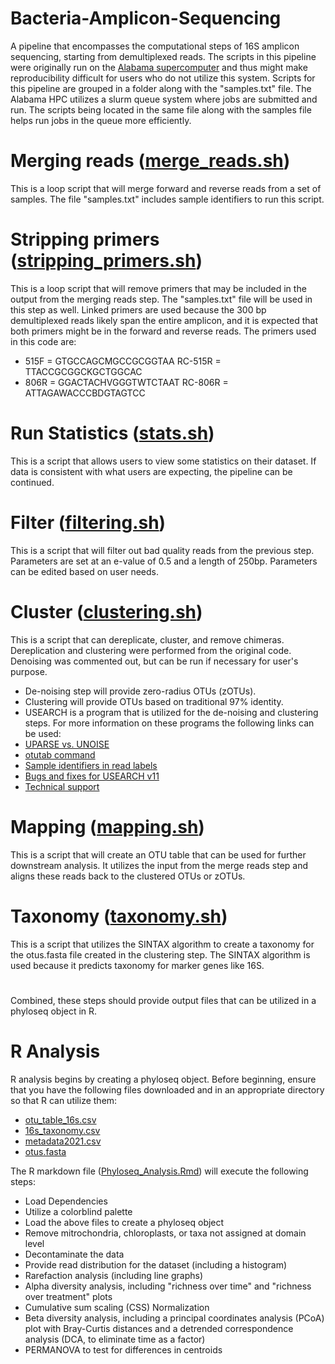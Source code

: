 # Bacteria-Amplicon-Sequencing
A pipeline that encompasses the computational steps of 16S amplicon sequencing, starting from demultiplexed reads.
The scripts in this pipeline were originally run on the [Alabama supercomputer](https://www.asc.edu/) and thus might make reproducibility difficult for users who do not utilize this system.
Scripts for this pipeline are grouped in a folder along with the "samples.txt" file. The Alabama HPC utilizes a slurm queue system where jobs are submitted and run. The scripts being located in the same file along with the samples file helps run jobs in the queue more efficiently.

# Merging reads ([merge_reads.sh](https://github.com/Beatrice-Severance/Bacteria-Amplicon-Sequcencing/blob/main/Scripts/merge_reads.sh))
This is a loop script that will merge forward and reverse reads from a set of samples. The file "samples.txt" includes sample identifiers to run this script. 

# Stripping primers ([stripping_primers.sh](https://github.com/Beatrice-Severance/Bacteria-Amplicon-Sequcencing/blob/main/Scripts/stripping_primers.sh))
This is a loop script that will remove primers that may be included in the output from the merging reads step. The "samples.txt" file will be used in this step as well.
Linked primers are used because the 300 bp demultiplexed reads likely span the entire amplicon, and it is expected that both primers might be in the forward and reverse reads. The primers used in this code are:
- 515F = GTGCCAGCMGCCGCGGTAA RC-515R = TTACCGCGGCKGCTGGCAC
- 806R = GGACTACHVGGGTWTCTAAT RC-806R = ATTAGAWACCCBDGTAGTCC

# Run Statistics ([stats.sh](https://github.com/Beatrice-Severance/Bacteria-Amplicon-Sequcencing/blob/main/Scripts/stats.sh))
This is a script that allows users to view some statistics on their dataset. If data is consistent with what users are expecting, the pipeline can be continued.

# Filter ([filtering.sh](https://github.com/Beatrice-Severance/Bacteria-Amplicon-Sequcencing/blob/main/Scripts/filtering.sh))
This is a script that will filter out bad quality reads from the previous step. Parameters are set at an e-value of 0.5 and a length of 250bp. Parameters can be edited based on user needs.

# Cluster ([clustering.sh](https://github.com/Beatrice-Severance/Bacteria-Amplicon-Sequcencing/blob/main/Scripts/clustering.sh))
This is a script that can dereplicate, cluster, and remove chimeras. Dereplication and clustering were performed from the original code. Denoising was commented out, but can be run if necessary for user's purpose.
- De-noising step will provide zero-radius OTUs (zOTUs).
- Clustering will provide OTUs based on traditional 97% identity.
- USEARCH is a program that is utilized for the de-noising and clustering steps. For more information on these programs the following links can be used:
- [UPARSE vs. UNOISE](http://www.drive5.com/usearch/manual/faq_uparse_or_unoise.html)
- [otutab command](http://www.drive5.com/usearch/manual/cmd_otutab.html)
- [Sample identifiers in read labels](http://www.drive5.com/usearch/manual/upp_labels_sample.html)
- [Bugs and fixes for USEARCH v11](http://drive5.com/usearch/manual/bugs.html)
- [Technical support](http://drive5.com/usearch/manual/support.html) 

# Mapping ([mapping.sh](https://github.com/Beatrice-Severance/Bacteria-Amplicon-Sequcencing/blob/main/Scripts/mapping.sh))
This is a script that will create an OTU table that can be used for further downstream analysis. It utilizes the input from the merge reads step and aligns these reads back to the clustered OTUs or zOTUs.

# Taxonomy ([taxonomy.sh](https://github.com/Beatrice-Severance/Bacteria-Amplicon-Sequcencing/blob/main/Scripts/taxonomy.sh))
This is a script that utilizes the SINTAX algorithm to create a taxonomy for the otus.fasta file created in the clustering step. The SINTAX algorithm is used because it predicts taxonomy for marker genes like 16S.

#
Combined, these steps should provide output files that can be utilized in a phyloseq object in R.

# R Analysis
R analysis begins by creating a phyloseq object. Before beginning, ensure that you have the following files downloaded and in an appropriate directory so that R can utilize them:
- [otu_table_16s.csv](https://github.com/Beatrice-Severance/Bacteria-Amplicon-Sequcencing/blob/main/phyloseq_input/otu_table_16s.csv)
- [16s_taxonomy.csv](https://github.com/Beatrice-Severance/Bacteria-Amplicon-Sequcencing/blob/main/phyloseq_input/16s_taxonomy.csv)
- [metadata2021.csv](https://github.com/Beatrice-Severance/Bacteria-Amplicon-Sequcencing/blob/main/phyloseq_input/metadata2021.csv)
- [otus.fasta](https://github.com/Beatrice-Severance/Bacteria-Amplicon-Sequcencing/blob/main/phyloseq_input/otus.fasta)

The R markdown file ([Phyloseq_Analysis.Rmd](https://github.com/Beatrice-Severance/Bacteria-Amplicon-Sequcencing/blob/main/Scripts/Phyloseq_Analysis.Rmd)) will execute the following steps:
- Load Dependencies
- Utilize a colorblind palette
- Load the above files to create a phyloseq object
- Remove mitrochondria, chloroplasts, or taxa not assigned at domain level
- Decontaminate the data
- Provide read distribution for the dataset (including a histogram)
- Rarefaction analysis (including line graphs)
- Alpha diversity analysis, including "richness over time" and "richness over treatment" plots
- Cumulative sum scaling (CSS) Normalization
- Beta diversity analysis, including a principal coordinates analysis (PCoA) plot with Bray-Curtis distances and a detrended correspondence analysis (DCA, to eliminate time as a factor)
- PERMANOVA to test for differences in centroids
